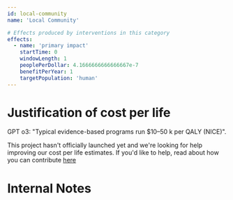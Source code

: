 ```yaml
---
id: local-community
name: 'Local Community'

# Effects produced by interventions in this category
effects:
  - name: 'primary impact'
    startTime: 0
    windowLength: 1
    peoplePerDollar: 4.1666666666666667e-7
    benefitPerYear: 1
    targetPopulation: 'human'
---
```


# Justification of cost per life

GPT o3: "Typical evidence-based programs run $10–50 k per QALY (NICE)".

This project hasn't officially launched yet and we're looking for help improving our cost per life estimates.
If you'd like to help, read about how you can contribute [here](https://github.com/impactlist/impactlist/blob/master/CONTRIBUTING.md)

# Internal Notes
